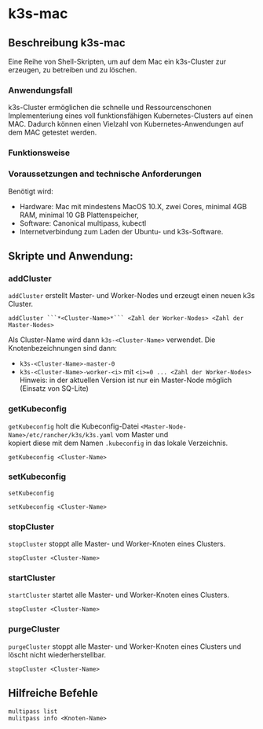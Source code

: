 # k3s-mac

## Beschreibung k3s-mac
Eine Reihe von Shell-Skripten, um auf dem Mac ein k3s-Cluster zur erzeugen, zu betreiben und zu löschen.

### Anwendungsfall
k3s-Cluster ermöglichen die schnelle und Ressourcenschonen Implementeriung eines voll funktionsfähigen Kubernetes-Clusters auf einen MAC. Dadurch können einen Vielzahl von Kubernetes-Anwendungen auf dem MAC getestet werden.

### Funktionsweise


### Voraussetzungen and technische Anforderungen
Benötigt wird:
* Hardware: Mac mit mindestens MacOS 10.X, zwei Cores, minimal  4GB RAM, minimal 10 GB Plattenspeicher,
* Software: Canonical multipass, kubectl
* Internetverbindung zum Laden der Ubuntu- und k3s-Software.

## Skripte und Anwendung:

### addCluster
`addCluster` erstellt Master- und Worker-Nodes und erzeugt einen neuen k3s Cluster.  
```  
addCluster ```*<Cluster-Name>*``` <Zahl der Worker-Nodes> <Zahl der Master-Nodes>  
```
Als Cluster-Name wird dann `k3s-<Cluster-Name>` verwendet. Die Knotenbezeichnungen sind dann:  
* `k3s-<Cluster-Name>-master-0`
* `k3s-<Cluster-Name>-worker-<i>` mit `<i>=0 ... <Zahl der Worker-Nodes>`
Hinweis: in der aktuellen Version ist nur ein Master-Node möglich (Einsatz von SQ-Lite)

### getKubeconfig
`getKubeconfig` holt die Kubeconfig-Datei `<Master-Node-Name>/etc/rancher/k3s/k3s.yaml` vom Master und  
kopiert diese mit dem Namen `.kubeconfig` in das lokale Verzeichnis.
```
getKubeconfig <Cluster-Name>
```

### setKubeconfig
`setKubeconfig`  
```
setKubeconfig <Cluster-Name>
```

### stopCluster
`stopCluster` stoppt alle Master- und Worker-Knoten eines Clusters.
```
stopCluster <Cluster-Name>
```
### startCluster
`startCluster` startet alle Master- und Worker-Knoten eines Clusters.
```
stopCluster <Cluster-Name>
```
### purgeCluster
`purgeCluster` stoppt alle Master- und Worker-Knoten eines Clusters und löscht nicht wiederherstellbar.
```
stopCluster <Cluster-Name>
```
## Hilfreiche Befehle
`multipass list`  
`mulitpass info <Knoten-Name>`  
